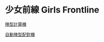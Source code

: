 # 少女前線 Girls Frontline


[陣型計算機](https://chibimonxd.github.io/gf/main2.html)

[自動陣型配對機](https://northernseal.github.io/gf/auto.html)

